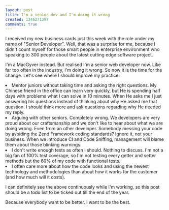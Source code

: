 ```yaml
---
layout: post
title: I'm a senior dev and I'm doing it wrong
created: 1346271397
comments: true
---
```

I received my new business cards just this week with the role under my name of "Senior Developer". Well, that was a surprise for me, because I didn't count myself for those smart people in enterprise environment who speaking to 300 people about the latest cutting edge software project.

I'm a MacGyver instead. But realised I'm a senior web developer now. Like far too often in the industry, I'm doing it wrong. So now it is the time for the change. Let's see where I should improve my practice:


<li><span>Mentor juniors</span> without taking time and asking the right questions. My Chinese friend in the office can learn very quickly, but He is spending half days with problems what I can solve in 10 minutes. When He asks me I just answering his questions instead of thinking about why He asked me that question. I should think more and ask questions regarding why He needed my reply.</li>
<li><span>Arguing with other</span> seniors. Completely wrong. We developers are very proud about our craftsmanship and we don't like to hear about what we are doing wrong. Even from an other developer. Somebody messing your code by avoiding the Zend Framework coding standards? Ignore it, not your business. When we introduce CI and Code Sniffing, management will blame them about those blinking warnings.</li>
<li><span>I don't write enough tests </span> as often I should. Nothing to discuss. I'm not a big fan of 100% test coverage, so I'm not testing every getter and setter methods but the 60% of my code with functional tests.</li>
<li>I often <span>care more</span> about how the code looks and using the newest technology and methodologies than about how it works for the customer (and how much will it costs).</li>

I can definitely see the above continuously while I'm working, so this post should be a todo list to be ticked out till the end of the year.

Because everybody want to be better. I want to be the best.
